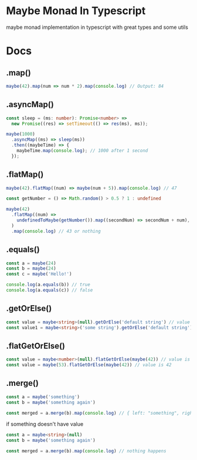 # Maybe Monad In Typescript

maybe monad implementation in typescript with great types and some utils

# Docs

## .map()
```ts
maybe(42).map(num => num * 2).map(console.log) // Output: 84
```

## .asyncMap()
```ts
const sleep = (ms: number): Promise<number> =>
  new Promise((res) => setTimeout(() => res(ms), ms));

maybe(1000)
  .asyncMap((ms) => sleep(ms))
  .then((maybeTime) => {
    maybeTime.map(console.log); // 1000 after 1 second
  });
```

## .flatMap()
```ts
maybe(42).flatMap((num) => maybe(num + 5)).map(console.log) // 47

const getNumber = () => Math.random() > 0.5 ? 1 : undefined

maybe(42)
  .flatMap((num) =>
    undefinedToMaybe(getNumber()).map((secondNum) => secondNum + num),
  )
  .map(console.log) // 43 or nothing
```

## .equals()
```ts
const a = maybe(24)
const b = maybe(24)
const c = maybe('Hello!')

console.log(a.equals(b)) // true
console.log(a.equals(c)) // false
```


## .getOrElse()
```ts
const value = maybe<string>(null).getOrElse('default string') // value is 'default string'
const value1 = maybe<string>('some string').getOrElse('default string') // value is 'some string'
```

## .flatGetOrElse()
```ts
const value = maybe<number>(null).flatGetOrElse(maybe(42)) // value is 42
const value = maybe(53).flatGetOrElse(maybe(42)) // value is 42
```

## .merge()
```ts
const a = maybe('something')
const b = maybe('something again')

const merged = a.merge(b).map(console.log) // { left: "something", right: "somethibg again" }
```
if something doesn't have value
```ts
const a = maybe<string>(null)
const b = maybe('something again')

const merged = a.merge(b).map(console.log) // nothing happens
```
